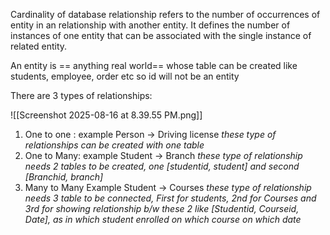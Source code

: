 Cardinality of database relationship refers to the number of occurrences of entity in an  relationship with another entity. It defines the number of instances of one entity that can be associated with the single instance of related entity.

An entity is == anything real world== whose table can be created like students, employee, order etc so id will not be an entity

There are 3 types of relationships:

![[Screenshot 2025-08-16 at 8.39.55 PM.png]]

1. One to one :
   example
   Person -> Driving license
*these type of relationships can be created with one table*
2. One to Many:
   example
   Student -> Branch
*these type of relationship needs 2 tables to be created, one \[studentid, student] and second \[Branchid, branch]*
3. Many to Many
   Example
   Student -> Courses
*these type of relationship needs 3 table to be connected, First for students, 2nd for Courses and 3rd for showing relationship b/w these 2 like \[Studentid, Courseid, Date], as in which student enrolled on which course on which date*

